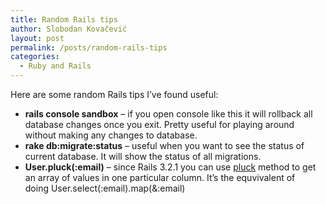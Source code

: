 ```yaml
---
title: Random Rails tips
author: Slobodan Kovačević
layout: post
permalink: /posts/random-rails-tips
categories:
  - Ruby and Rails
---
```

Here are some random Rails tips I&#8217;ve found useful:

*   **rails console sandbox** &#8211; if you open console like this it will rollback all database changes once you exit. Pretty useful for playing around without making any changes to database.
*   **rake db:migrate:status** &#8211; useful when you want to see the status of current database. It will show the status of all migrations.
*   **User.pluck(:email)** &#8211; since Rails 3.2.1 you can use [pluck][1] method to get an array of values in one particular column. It&#8217;s the equvivalent of doing User.select(:email).map(&:email)

 [1]: http://apidock.com/rails/ActiveRecord/Calculations/pluck